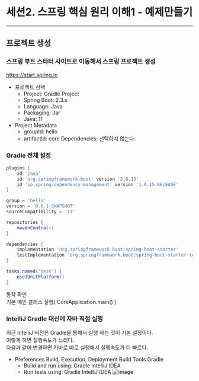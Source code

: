 # 세션2. 스프링 핵심 원리 이해1 - 예제만들기
*****

## 프로젝트 생성
### 스프링 부트 스타터 사이트로 이동해서 스프링 프로젝트 생성
https://start.spring.io

* 프로젝트 선택
  * Project: Gradle Project 
  * Spring Boot: 2.3.x 
  * Language: Java 
  * Packaging: Jar
  * Java: 11 
* Project Metadata
  * groupId: hello
  * artifactId: core Dependencies: 선택하지 않는다.

### Gradle 전체 설정
```groovy
plugins {
    id 'java'
    id 'org.springframework.boot' version '2.6.13'
    id 'io.spring.dependency-management' version '1.0.15.RELEASE'
}

group = 'hello'
version = '0.0.1-SNAPSHOT'
sourceCompatibility = '11'

repositories {
    mavenCentral()
}

dependencies {
    implementation 'org.springframework.boot:spring-boot-starter'
    testImplementation 'org.springframework.boot:spring-boot-starter-test'
}

tasks.named('test') {
    useJUnitPlatform()
}
```

동작 확인<br>
기본 메인 클래스 실행( CoreApplication.main() )

### IntelliJ Gradle 대신에 자바 직접 실행
최근 IntelliJ 버전은 Gradle을 통해서 실행 하는 것이 기본 설정이다.<br>
이렇게 하면 실행속도가 느리다. <br>
다음과 같이 변경하면 자바로 바로 실행해서 실행속도가 더 빠르다.<br>


* Preferences Build, Execution, Deployment Build Tools Gradle
    * Build and run using: Gradle IntelliJ IDEA
    * Run tests using: Gradle IntelliJ IDEA
![image](https://user-images.githubusercontent.com/1131775/202828997-77b5d527-86bd-4309-9da4-6566e26f1925.png)

